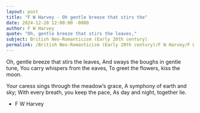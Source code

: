```yaml
---
layout: post
title: "F W Harvey - Oh gentle breeze that stirs the"
date: 2024-12-28 12:00:00 -0000
author: F W Harvey
quote: "Oh, gentle breeze that stirs the leaves,"
subject: British Neo-Romanticism (Early 20th century)
permalink: /British Neo-Romanticism (Early 20th century)/F W Harvey/F W Harvey - Oh gentle breeze that stirs the
---
```


Oh, gentle breeze that stirs the leaves,
And sways the boughs in gentle tune,
You carry whispers from the eaves,
To greet the flowers, kiss the moon.

Your caress sings through the meadow’s grace,
A symphony of earth and sky;
With every breath, you keep the pace,
As day and night, together lie.


- F W Harvey
